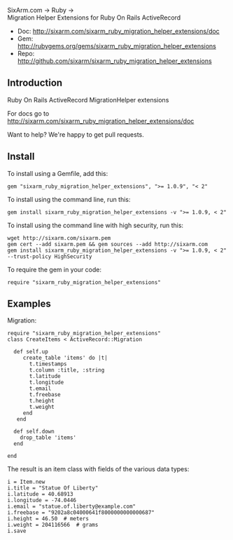 SixArm.com → Ruby → <br> Migration Helper Extensions for Ruby On Rails ActiveRecord

* Doc: <http://sixarm.com/sixarm_ruby_migration_helper_extensions/doc>
* Gem: <http://rubygems.org/gems/sixarm_ruby_migration_helper_extensions>
* Repo: <http://github.com/sixarm/sixarm_ruby_migration_helper_extensions>
<!--HEADER-SHUT-->


## Introduction

Ruby On Rails ActiveRecord MigrationHelper extensions

For docs go to <http://sixarm.com/sixarm_ruby_migration_helper_extensions/doc>

Want to help? We're happy to get pull requests.


<!--INSTALL-OPEN-->

## Install

To install using a Gemfile, add this:

    gem "sixarm_ruby_migration_helper_extensions", ">= 1.0.9", "< 2"

To install using the command line, run this:

    gem install sixarm_ruby_migration_helper_extensions -v ">= 1.0.9, < 2"

To install using the command line with high security, run this:

    wget http://sixarm.com/sixarm.pem
    gem cert --add sixarm.pem && gem sources --add http://sixarm.com
    gem install sixarm_ruby_migration_helper_extensions -v ">= 1.0.9, < 2" --trust-policy HighSecurity

To require the gem in your code:

    require "sixarm_ruby_migration_helper_extensions"

<!--INSTALL-SHUT-->


## Examples

Migration:

    require "sixarm_ruby_migration_helper_extensions"
    class CreateItems < ActiveRecord::Migration

      def self.up
         create_table 'items' do |t|
           t.timestamps
           t.column :title, :string
           t.latitude
           t.longitude
           t.email
           t.freebase
           t.height
           t.weight
         end
       end

      def self.down
        drop_table 'items'
      end

    end

The result is an item class with fields of the various data types:

    i = Item.new
    i.title = "Statue Of Liberty"
    i.latitude = 40.68913
    i.longitude = -74.0446
    i.email = "statue.of.liberty@example.com"
    i.freebase = "9202a8c04000641f8000000000000687"
    i.height = 46.50  # meters
    i.weight = 204116566  # grams
    i.save
